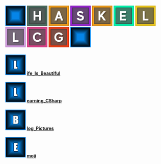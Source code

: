 ![Sperator](https://github.com/haskellcg/Blog_Pictures/blob/master/ICONS/OIK_5/OIK_5%20(73).jpg)
![H](https://github.com/haskellcg/Blog_Pictures/blob/master/ICONS/OIK_4/OIK_4%20(1).jpg)
![A](https://github.com/haskellcg/Blog_Pictures/blob/master/ICONS/OIK_4/OIK_4%20(269).jpg)
![S](https://github.com/haskellcg/Blog_Pictures/blob/master/ICONS/OIK_4/OIK_4%20(300).jpg)
![K](https://github.com/haskellcg/Blog_Pictures/blob/master/ICONS/OIK_4/OIK_4%20(143).jpg)
![E](https://github.com/haskellcg/Blog_Pictures/blob/master/ICONS/OIK_4/OIK_4%20(449).jpg)
![L](https://github.com/haskellcg/Blog_Pictures/blob/master/ICONS/OIK_4/OIK_4%20(256).jpg)
![L](https://github.com/haskellcg/Blog_Pictures/blob/master/ICONS/OIK_4/OIK_4%20(379).jpg)
![C](https://github.com/haskellcg/Blog_Pictures/blob/master/ICONS/OIK_4/OIK_4%20(120).jpg)
![G](https://github.com/haskellcg/Blog_Pictures/blob/master/ICONS/OIK_4/OIK_4%20(277).jpg)
![Sperator](https://github.com/haskellcg/Blog_Pictures/blob/master/ICONS/OIK_5/OIK_5%20(73).jpg)


#### ![L](https://github.com/haskellcg/Blog_Pictures/blob/master/ICONS/OIK_5/OIK_5%20(67).jpg) [ife_Is_Beautiful](https://github.com/haskellcg/Life_Is_Beautiful)
#### ![L](https://github.com/haskellcg/Blog_Pictures/blob/master/ICONS/OIK_5/OIK_5%20(67).jpg) [earning_CSharp](https://github.com/haskellcg/Learning_CSharp)
#### ![B](https://github.com/haskellcg/Blog_Pictures/blob/master/ICONS/OIK_5/OIK_5%20(30).jpg) [log_Pictures](https://github.com/haskellcg/Blog_Pictures)
#### ![E](https://github.com/haskellcg/Blog_Pictures/blob/master/ICONS/OIK_5/OIK_5%20(10).jpg) [moji](https://www.webfx.com/tools/emoji-cheat-sheet/)
